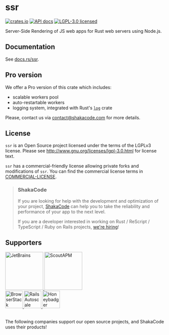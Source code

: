 # ssr

[![crates.io](https://meritbadge.herokuapp.com/ssr)](https://crates.io/crates/ssr)
[![API docs](https://docs.rs/ssr/badge.svg)](https://docs.rs/ssr)
[![LGPL-3.0 licensed](https://img.shields.io/badge/license-LGPL-blue.svg)](./LICENSE)

Server-Side Rendering of JS web apps for Rust web servers using Node.js.

## Documentation
See [docs.rs/ssr](https://docs.rs/ssr).

## Pro version
We offer a Pro version of this crate which includes:
- scalable workers pool
- auto-restartable workers
- logging system, integrated with Rust's [`log`](https://crates.io/crates/log) crate

Please, contact us via [contact@shakacode.com](mailto:contact@shakacode.com) for more details.

## License
`ssr` is an Open Source project licensed under the terms of the LGPLv3 license. Please see <http://www.gnu.org/licenses/lgpl-3.0.html> for license text.

`ssr` has a commercial-friendly license allowing private forks and modifications of `ssr`. You can find the commercial license terms in [COMMERCIAL-LICENSE](./COMMERCIAL-LICENSE).

> ### ShakaCode
> If you are looking for help with the development and optimization of your project, [ShakaCode](https://www.shakacode.com) can help you to take the reliability and performance of your app to the next level.
>
> If you are a developer interested in working on Rust / ReScript / TypeScript / Ruby on Rails projects, [we're hiring](https://www.shakacode.com/career/)!

## Supporters

<a href="https://www.jetbrains.com">
  <img src="https://user-images.githubusercontent.com/4244251/184881139-42e4076b-024b-4b30-8c60-c3cd0e758c0a.png" alt="JetBrains" height="120px">
</a>
<a href="https://scoutapp.com">
  <picture>
    <source media="(prefers-color-scheme: dark)" srcset="https://user-images.githubusercontent.com/4244251/184881147-0d077438-3978-40da-ace9-4f650d2efe2e.png">
    <source media="(prefers-color-scheme: light)" srcset="https://user-images.githubusercontent.com/4244251/184881152-9f2d8fba-88ac-4ba6-873b-22387f8711c5.png">
    <img alt="ScoutAPM" src="https://user-images.githubusercontent.com/4244251/184881152-9f2d8fba-88ac-4ba6-873b-22387f8711c5.png" height="120px">
  </picture>
</a>
<br />
<a href="https://www.browserstack.com">
  <picture>
    <source media="(prefers-color-scheme: dark)" srcset="https://user-images.githubusercontent.com/4244251/184881122-407dcc29-df78-4b20-a9ad-f597b56f6cdb.png">
    <source media="(prefers-color-scheme: light)" srcset="https://user-images.githubusercontent.com/4244251/184881129-e1edf4b7-3ae1-4ea8-9e6d-3595cf01609e.png">
    <img alt="BrowserStack" src="https://user-images.githubusercontent.com/4244251/184881129-e1edf4b7-3ae1-4ea8-9e6d-3595cf01609e.png" height="55px">
  </picture>
</a>
<a href="https://railsautoscale.com">
  <img src="https://user-images.githubusercontent.com/4244251/184881144-95c2c25c-9879-4069-864d-4e67d6ed39d2.png" alt="Rails Autoscale" height="55px">
</a>
<a href="https://www.honeybadger.io">
  <img src="https://user-images.githubusercontent.com/4244251/184881133-79ee9c3c-8165-4852-958e-31687b9536f4.png" alt="Honeybadger" height="55px">
</a>

<br />
<br />

The following companies support our open source projects, and ShakaCode uses their products!
